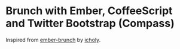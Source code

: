 # Brunch with Ember, CoffeeScript and Twitter Bootstrap (Compass)
Inspired from [ember-brunch](https://github.com/icholy/ember-brunch) by [icholy](https://github.com/icholy).
